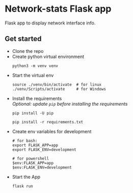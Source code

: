 # Network-stats Flask app
Flask app to display network interface info.

## Get started
- Clone the repo
- Create python virtual environment  
    ```
    python3 -m venv venv
    ```
- Start the virtual env  
    ```
    source ./venv/bin/activate  # for linux
    ./venv/Scripts/activate     # for Windows
    ```
- Install the requirements  
    _Optional: update `pip` before installing the requirements_
    ```
    pip install -U pip
    ```
    ```
    pip install -r requirements.txt
    ```
- Create env variables for development
    ```
    # for bash:
    export FLASK_APP=app
    export FLASK_ENV=development

    # for powershell
    $env:FLASK_APP=app
    $env:FLASK_ENV=development
    ```
- Start the App
    ```
    flask run
    ```
